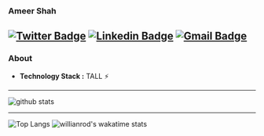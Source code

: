 ### Ameer Shah
[![Twitter Badge](https://img.shields.io/badge/-ameershah48-1ca0f1?style=flat-square&logo=twitter&logoColor=white&link=https://twitter.com/ameershah48)](https://twitter.com/ameershah48) [![Linkedin Badge](https://img.shields.io/badge/-ameershah48-blue?style=flat-square&logo=Linkedin&logoColor=white&link=https://www.linkedin.com/in/ameershah48//)](https://www.linkedin.com/in/ameershah48/) [![Gmail Badge](https://img.shields.io/badge/-contact@ameershah48.com-c14438?style=flat-square&logo=Gmail&logoColor=white&link=mailto:contact@ameershah48.com)](mailto:contact@ameershah48.com)
---------------------------------------------------------------------------------------------------------------------------------------------------------------------------------
### About

-  **Technology Stack :** TALL :zap:

---------------------------------------------------------------------------------------------------------------------------------------------------------------------------------

![github stats](https://github-readme-stats.vercel.app/api?username=ameershah48&show_icons=true)

---------------------------------------------------------------------------------------------------------------------------------------------------------------------------------

![Top Langs](https://github-readme-stats.vercel.app/api/top-langs/?username=ameershah48&langs_count=8)
![willianrod's wakatime stats](https://github-readme-stats.vercel.app/api/wakatime?username=ameershah48&layout=compact)


